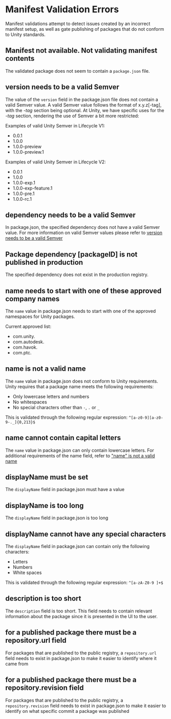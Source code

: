 # Manifest Validation Errors

Manifest validations attempt to detect issues created by an incorrect manifest setup, as well as gate publishing of packages that do not conform to Unity standards.

## Manifest not available. Not validating manifest contents
The validated package does not seem to contain a `package.json` file.

## version needs to be a valid Semver
The value of the `version` field in the package.json file does not contain a valid Semver value. A valid Semver value follows the format of x.y.z[-tag], with the *-tag* section being optional.
At Unity, we have specific uses for the *-tag* section, rendering the use of Semver a bit more restricted:

Examples of valid Unity Semver in Lifecycle V1:
* 0.0.1
* 1.0.0
* 1.0.0-preview
* 1.0.0-preview.1

Examples of valid Unity Semver in Lifecycle V2:
* 0.0.1
* 1.0.0
* 1.0.0-exp.1
* 1.0.0-exp-feature.1
* 1.0.0-pre.1
* 1.0.0-rc.1

## dependency needs to be a valid Semver
In package.json, the specified dependency does not have a valid Semver value. For more information on valid Semver values please refer to [version needs to be a valid Semver](#version-needs-to-be-a-valid-semver)

## Package dependency [packageID] is not published in production
The specified dependency does not exist in the production registry.

## name needs to start with one of these approved company names
The `name` value in package.json needs to start with one of the approved namespaces for Unity packages.

Current approved list:
* com.unity.
* com.autodesk.
* com.havok.
* com.ptc.

## name is not a valid name
The `name` value in package.json does not conform to Unity requirements. Unity requires that a package name meets the following requirements:

* Only lowercase letters and numbers
* No whitespaces
* No special characters other than `-`, `.` or `_`

This is validated through the following regular expression: `^[a-z0-9][a-z0-9-._]{0,213}$`

## name cannot contain capital letters
The `name` value in package.json can only contain lowercase letters. For additional requirements of the name field, refer to ["name" is not a valid name](#"name"-is-not-a-valid-name)

## displayName must be set
The `displayName` field in package.json must have a value

## displayName is too long
The `displayName` field in package.json is too long

## displayName cannot have any special characters
The `displayName` field in package.json can contain only the following characters:

* Letters
* Numbers
* White spaces

This is validated through the following regular expression: `^[a-zA-Z0-9 ]+$`

## description is too short
The `description` field is too short. This field needs to contain relevant information about the package since it is presented in the UI to the user.

## for a published package there must be a repository.url field
For packages that are published to the public registry, a `repository.url` field needs to exist in package.json to make it easier to identify where it came from

## for a published package there must be a repository.revision field
For packages that are published to the public registry, a `repository.revision` field needs to exist in package.json to make it easier to identify on what specific commit a package was published